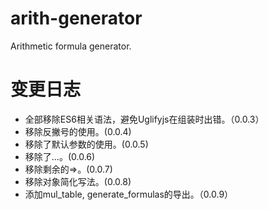 # arith-generator
Arithmetic formula generator.

# 变更日志
* 全部移除ES6相关语法，避免Uglifyjs在组装时出错。（0.0.3）
* 移除反撇号的使用。(0.0.4)
* 移除了默认参数的使用。(0.0.5)
* 移除了...。(0.0.6)
* 移除剩余的=>。(0.0.7)
* 移除对象简化写法。(0.0.8)
* 添加mul_table, generate_formulas的导出。（0.0.9）

